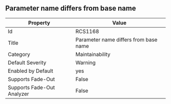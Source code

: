 ## Parameter name differs from base name

Property | Value
--- | --- 
Id | RCS1168
Title | Parameter name differs from base name
Category | Maintainability
Default Severity | Warning
Enabled by Default | yes
Supports Fade-Out | False
Supports Fade-Out Analyzer | False
